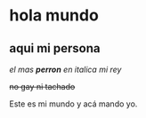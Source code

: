 # hola mundo
## aqui mi persona

*el mas **perron** en italica mi rey*

~~no gay ni tachado~~

Este es mi mundo y acá mando yo.
